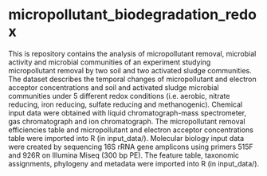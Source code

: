 # micropollutant_biodegradation_redox

This is repository contains the analysis of micropollutant removal, microbial activity and microbial communities of an experiment studying micropollutant removal by two soil and two activated sludge communities. The dataset describes the temporal changes of micropollutant and electron acceptor concentrations and soil and activated sludge microbial communities under 5 different redox conditions (i.e. aerobic, nitrate reducing, iron reducing, sulfate reducing and methanogenic).
Chemical input data were obtained with liquid chromatograph-mass spectrometer, gas chromatograph and ion chromatograph. The micropollutant removal efficiencies table and micropollutant and electron acceptor concentrations table were imported into R (in input_data/).
Molecular biology input data were created by sequencing 16S rRNA gene amplicons using primers 515F and 926R on Illumina Miseq (300 bp PE). The feature table, taxonomic assignments, phylogeny and metadata were imported into R (in input_data/).